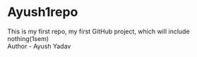 # Ayush1repo
This is my first repo, my first GitHub project, which will include nothing(1sem)
<br>
Author - Ayush Yadav

